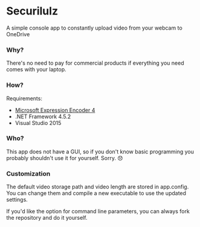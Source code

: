 # Securilulz

A simple console app to constantly upload video from your webcam to OneDrive


### Why?

There's no need to pay for commercial products if everything you need comes with your laptop.


### How?

Requirements:

 * [Microsoft Expression Encoder 4](https://www.microsoft.com/en-us/download/details.aspx?id=18974)
 * .NET Framework 4.5.2
 * Visual Studio 2015

### Who?

This app does not have a GUI, so if you don't know basic programming you probably shouldn't use it for yourself. Sorry. :disappointed:


### Customization

The default video storage path and video length are stored in app.config. You can change them and compile a new executable to use the updated settings.

If you'd like the option for command line parameters, you can always fork the repository and do it yourself.